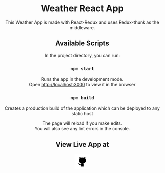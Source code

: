 <div align="center">

# Weather React App 

This Weather App is made with React-Redux and uses Redux-thunk as the middleware. 

## Available Scripts

In the project directory, you can run:

### `npm start`

Runs the app in the development mode.<br>
Open [http://localhost:3000](http://localhost:3000) to view it in the browser

### `npm build`

Creates a production build of the application which can be deployed to any static host

The page will reload if you make edits.<br>
You will also see any lint errors in the console.

## View Live App at 

<a href="https://arokianivin09.github.io/weather-react-app/"><img src="./github.png" style="width:50px"></a>

